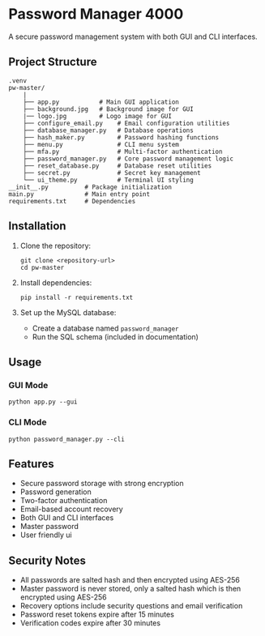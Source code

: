 # Password Manager 4000

A secure password management system with both GUI and CLI interfaces.

## Project Structure

```
.venv
pw-master/
    |               
    ├── app.py           # Main GUI application
    ├── background.jpg   # Background image for GUI
    |── logo.jpg         # Logo image for GUI
    ├── configure_email.py    # Email configuration utilities
    ├── database_manager.py   # Database operations
    ├── hash_maker.py         # Password hashing functions
    ├── menu.py               # CLI menu system
    ├── mfa.py                # Multi-factor authentication
    ├── password_manager.py   # Core password management logic
    ├── reset_database.py     # Database reset utilities
    ├── secret.py             # Secret key management
    └── ui_theme.py           # Terminal UI styling
__init__.py          # Package initialization
main.py              # Main entry point
requirements.txt     # Dependencies
```

## Installation

1. Clone the repository:
   ```
   git clone <repository-url>
   cd pw-master
   ```

2. Install dependencies:
   ```
   pip install -r requirements.txt
   ```

3. Set up the MySQL database:
   - Create a database named `password_manager`
   - Run the SQL schema (included in documentation)

## Usage

### GUI Mode

```
python app.py --gui
```

### CLI Mode

```
python password_manager.py --cli
```

## Features

- Secure password storage with strong encryption
- Password generation
- Two-factor authentication
- Email-based account recovery
- Both GUI and CLI interfaces
- Master password 
- User friendly ui


## Security Notes

- All passwords are salted hash and then encrypted using AES-256
- Master password is never stored, only a salted hash which is then encrypted using AES-256
- Recovery options include security questions and email verification
- Password reset tokens expire after 15 minutes
- Verification codes expire after 30 minutes 
